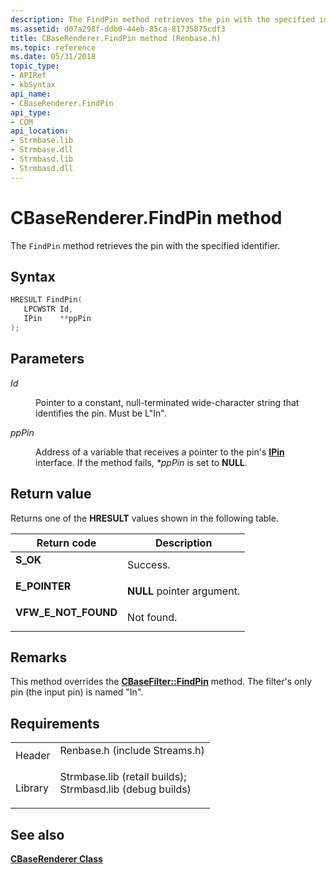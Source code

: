```yaml
---
description: The FindPin method retrieves the pin with the specified identifier.
ms.assetid: d07a298f-ddb0-44eb-85ca-81735875cdf3
title: CBaseRenderer.FindPin method (Renbase.h)
ms.topic: reference
ms.date: 05/31/2018
topic_type: 
- APIRef
- kbSyntax
api_name: 
- CBaseRenderer.FindPin
api_type: 
- COM
api_location: 
- Strmbase.lib
- Strmbase.dll
- Strmbasd.lib
- Strmbasd.dll
---
```


# CBaseRenderer.FindPin method

The `FindPin` method retrieves the pin with the specified identifier.

## Syntax


```C++
HRESULT FindPin(
   LPCWSTR Id,
   IPin    **ppPin
);
```



## Parameters

<dl> <dt>

*Id* 
</dt> <dd>

Pointer to a constant, null-terminated wide-character string that identifies the pin. Must be L"In".

</dd> <dt>

*ppPin* 
</dt> <dd>

Address of a variable that receives a pointer to the pin's [**IPin**](/windows/desktop/api/Strmif/nn-strmif-ipin) interface. If the method fails, *\*ppPin* is set to **NULL**.

</dd> </dl>

## Return value

Returns one of the **HRESULT** values shown in the following table.



| Return code                                                                                       | Description                           |
|---------------------------------------------------------------------------------------------------|---------------------------------------|
| <dl> <dt>**S\_OK**</dt> </dl>              | Success.<br/>                   |
| <dl> <dt>**E\_POINTER**</dt> </dl>         | **NULL** pointer argument.<br/> |
| <dl> <dt>**VFW\_E\_NOT\_FOUND**</dt> </dl> | Not found.<br/>                 |



 

## Remarks

This method overrides the [**CBaseFilter::FindPin**](cbasefilter-findpin.md) method. The filter's only pin (the input pin) is named "In".

## Requirements



|                    |                                                                                                                                                                                            |
|--------------------|--------------------------------------------------------------------------------------------------------------------------------------------------------------------------------------------|
| Header<br/>  | <dl> <dt>Renbase.h (include Streams.h)</dt> </dl>                                                                                   |
| Library<br/> | <dl> <dt>Strmbase.lib (retail builds); </dt> <dt>Strmbasd.lib (debug builds)</dt> </dl> |



## See also

<dl> <dt>

[**CBaseRenderer Class**](cbaserenderer.md)
</dt> </dl>

 

 




